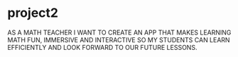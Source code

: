 # project2
AS A MATH TEACHER
I WANT TO CREATE AN APP THAT MAKES LEARNING MATH FUN, IMMERSIVE AND INTERACTIVE
SO MY STUDENTS CAN LEARN EFFICIENTLY AND LOOK FORWARD TO OUR FUTURE LESSONS.
